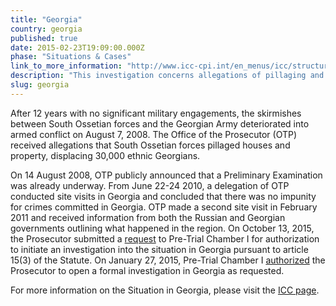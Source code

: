 ```yaml
---
title: "Georgia"
country: georgia
published: true
date: 2015-02-23T19:09:00.000Z
phase: "Situations & Cases"
link_to_more_information: "http://www.icc-cpi.int/en_menus/icc/structure%20of%20the%20court/office%20of%20the%20prosecutor/comm%20and%20ref/pe-ongoing/georgia/Pages/georgia.aspx"
description: "This investigation concerns allegations of pillaging and damage to civilian property resulting from the armed conflict between South Ossetian forces backed by Russia and the Georgian Army. The ICC has a formal investigation opened in Georgia. "
slug: georgia
---
```


After 12 years with no significant military engagements, the skirmishes between South Ossetian forces and the Georgian Army deteriorated into armed conflict on August 7, 2008. The Office of the Prosecutor (OTP) received allegations that South Ossetian forces pillaged houses and property, displacing 30,000 ethnic Georgians.

On 14 August 2008, OTP publicly announced that a Preliminary Examination was already underway. From June 22-24 2010, a delegation of OTP conducted site visits in Georgia and concluded that there was no impunity for crimes committed in Georgia. OTP made a second site visit in February 2011 and received information from both the Russian and Georgian governments outlining what happened in the region. On October 13, 2015, the Prosecutor submitted a [request](https://www.icc-cpi.int/iccdocs/otp/Art_15_Application_Summary-ENG.pdf) to Pre-Trial Chamber I for authorization to initiate an investigation into the situation in Georgia pursuant to article 15(3) of the Statute. On January 27, 2015, Pre-Trial Chamber I [authorized](https://www.icc-cpi.int/iccdocs/doc/doc2195945.pdf) the Prosecutor to open a formal investigation in Georgia as requested.

For more information on the Situation in Georgia, please visit the [ICC page](https://www.icc-cpi.int/en_menus/icc/situations%20and%20cases/situations/ICC-01_15/Pages/default.aspx).

